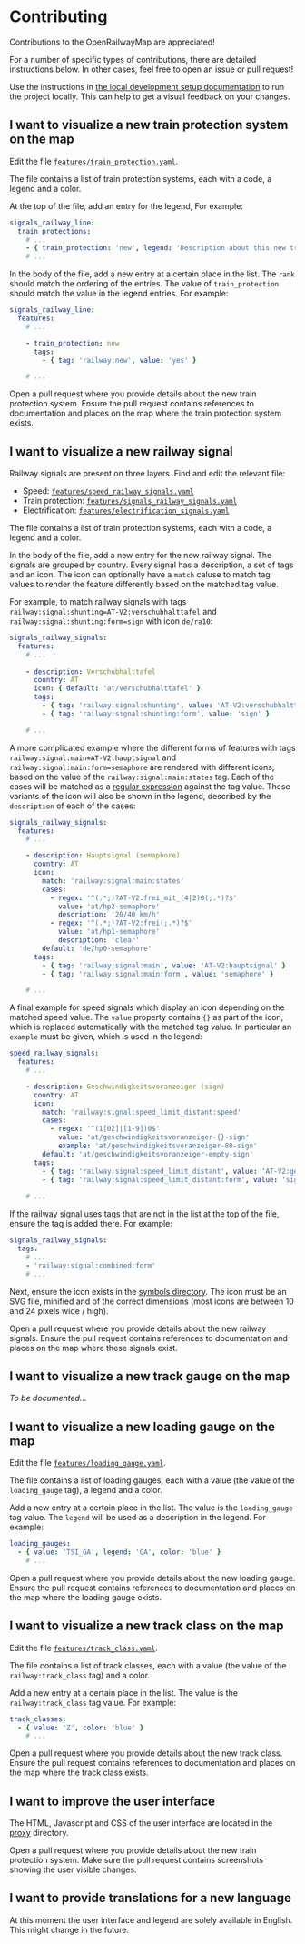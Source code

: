 # Contributing

Contributions to the OpenRailwayMap are appreciated!

For a number of specific types of contributions, there are detailed instructions below. In other cases, feel free to open an issue or pull request!

Use the instructions in [the local development setup documentation](SETUP.md) to run the project locally. This can help to get a visual feedback on your changes.

## I want to visualize a new train protection system on the map

Edit the file [`features/train_protection.yaml`](https://github.com/hiddewie/OpenRailwayMap-vector/edit/master/features/train_protection.yaml).

The file contains a list of train protection systems, each with a code, a legend and a color.

At the top of the file, add an entry for the legend, For example:
```yaml
signals_railway_line:
  train_protections:
    # ...
    - { train_protection: 'new', legend: 'Description about this new train protection system', color: '#abc123' }
    # ...
```

In the body of the file, add a new entry at a certain place in the list. The `rank` should match the ordering of the entries. The value of `train_protection` should match the value in the legend entries. For example:
```yaml
signals_railway_line:
  features:
    # ...

    - train_protection: new
      tags:
        - { tag: 'railway:new', value: 'yes' }

    # ...
```

Open a pull request where you provide details about the new train protection system. Ensure the pull request contains references to documentation and places on the map where the train protection system exists.

## I want to visualize a new railway signal

Railway signals are present on three layers. Find and edit the relevant file:
- Speed: [`features/speed_railway_signals.yaml`](https://github.com/hiddewie/OpenRailwayMap-vector/edit/master/features/speed_railway_signals.yaml)
- Train protection: [`features/signals_railway_signals.yaml`](https://github.com/hiddewie/OpenRailwayMap-vector/edit/master/features/signals_railway_signals.yaml)
- Electrification: [`features/electrification_signals.yaml`](https://github.com/hiddewie/OpenRailwayMap-vector/edit/master/features/electrification_signals.yaml)

The file contains a list of train protection systems, each with a code, a legend and a color.

In the body of the file, add a new entry for the new railway signal. The signals are grouped by country. Every signal has a description, a set of tags and an icon. The icon can optionally have a `match` caluse to match tag values to render the feature differently based on the matched tag value. 

For example, to match railway signals with tags `railway:signal:shunting=AT-V2:verschubhalttafel` and `railway:signal:shunting:form=sign` with icon `de/ra10`:
```yaml
signals_railway_signals:
  features:
    # ...
    
    - description: Verschubhalttafel
      country: AT
      icon: { default: 'at/verschubhalttafel' }
      tags:
        - { tag: 'railway:signal:shunting', value: 'AT-V2:verschubhalttafel' }
        - { tag: 'railway:signal:shunting:form', value: 'sign' }

    # ...
```

A more complicated example where the different forms of features with tags `railway:signal:main=AT-V2:hauptsignal` and `railway:signal:main:form=semaphore` are rendered with different icons, based on the value of the `railway:signal:main:states` tag. Each of the cases will be matched as a [regular expression](https://www.postgresql.org/docs/current/functions-matching.html#FUNCTIONS-POSIX-REGEXP) against the tag value. These variants of the icon will also be shown in the legend, described by the `description` of each of the cases: 
```yaml
signals_railway_signals:
  features:
    # ...

    - description: Hauptsignal (semaphore)
      country: AT
      icon:
        match: 'railway:signal:main:states'
        cases:
          - regex: '^(.*;)?AT-V2:frei_mit_(4|2)0(;.*)?$'
            value: 'at/hp2-semaphore'
            description: '20/40 km/h'
          - regex: '^(.*;)?AT-V2:frei(;.*)?$'
            value: 'at/hp1-semaphore'
            description: 'clear'
        default: 'de/hp0-semaphore'
      tags:
        - { tag: 'railway:signal:main', value: 'AT-V2:hauptsignal' }
        - { tag: 'railway:signal:main:form', value: 'semaphore' }

    # ...
```

A final example for speed signals which display an icon depending on the matched speed value. The `value` property contains `{}` as part of the icon, which is replaced automatically with the matched tag value. In particular an `example` must be given, which is used in the legend:

```yaml
speed_railway_signals:
  features:
    # ...

    - description: Geschwindigkeitsvoranzeiger (sign)
      country: AT
      icon:
        match: 'railway:signal:speed_limit_distant:speed'
        cases:
          - regex: '^(1[02]|[1-9])0$'
            value: 'at/geschwindigkeitsvoranzeiger-{}-sign'
            example: 'at/geschwindigkeitsvoranzeiger-80-sign'
        default: 'at/geschwindigkeitsvoranzeiger-empty-sign'
      tags:
        - { tag: 'railway:signal:speed_limit_distant', value: 'AT-V2:geschwindigkeitsvoranzeiger' }
        - { tag: 'railway:signal:speed_limit_distant:form', value: 'sign' }
    
    # ...
```

If the railway signal uses tags that are not in the list at the top of the file, ensure the tag is added there. For example:
```yaml
signals_railway_signals:
  tags:
    # ...
    - 'railway:signal:combined:form'
    # ...
```

Next, ensure the icon exists in the [symbols directory](https://github.com/hiddewie/OpenRailwayMap-vector/tree/master/symbols). The icon must be an SVG file, minified and of the correct dimensions (most icons are between 10 and 24 pixels wide / high).

Open a pull request where you provide details about the new railway signals. Ensure the pull request contains references to documentation and places on the map where these signals exist.

## I want to visualize a new track gauge on the map

*To be documented...*

## I want to visualize a new loading gauge on the map

Edit the file [`features/loading_gauge.yaml`](https://github.com/hiddewie/OpenRailwayMap-vector/edit/master/features/loading_gauge.yaml).

The file contains a list of loading gauges, each with a value (the value of the `loading_gauge` tag), a legend and a color.

Add a new entry at a certain place in the list. The value is the `loading_gauge` tag value. The `legend` will be used as a description in the legend. For example:
```yaml
loading_gauges:
  - { value: 'TSI_GA', legend: 'GA', color: 'blue' }
    # ...
```

Open a pull request where you provide details about the new loading gauge. Ensure the pull request contains references to documentation and places on the map where the loading gauge exists.

## I want to visualize a new track class on the map

Edit the file [`features/track_class.yaml`](https://github.com/hiddewie/OpenRailwayMap-vector/edit/master/features/track_class.yaml).

The file contains a list of track classes, each with a value (the value of the `railway:track_class` tag) and a color.

Add a new entry at a certain place in the list. The value is the `railway:track_class` tag value. For example:
```yaml
track_classes:
  - { value: 'Z', color: 'blue' }
    # ...
```

Open a pull request where you provide details about the new track class. Ensure the pull request contains references to documentation and places on the map where the track class exists.

## I want to improve the user interface

The HTML, Javascript and CSS of the user interface are located in the [proxy](https://github.com/hiddewie/OpenRailwayMap-vector/tree/master/proxy) directory.

Open a pull request where you provide details about the new train protection system. Make sure the pull request contains screenshots showing the user visible changes.

## I want to provide translations for a new language 

At this moment the user interface and legend are solely available in English. This might change in the future.
